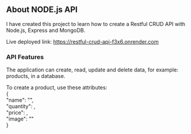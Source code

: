 ## About NODE.js API

I have created this project to learn how to create a Restful CRUD API with Node.js, Express and MongoDB.

Live deployed link: https://restful-crud-api-f3x6.onrender.com

### API Features

The application can create, read, update and delete data, for example: products, in a database. <br />

To create a product, use these attributes: <br/>
{                                                                              <br/>
	"name": "",                                                            <br/>
	"quantity": ,                                                          <br/>
	"price": ,                                                             <br/>
	"image": ""                                                            <br/>
}                                  
